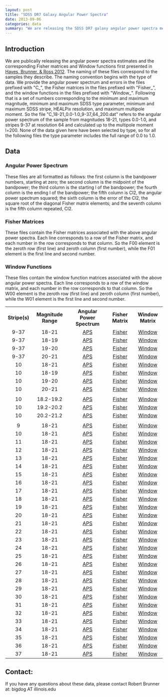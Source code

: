 ```yaml
---
layout: post
title: "SDSS DR7 Galaxy Angular Power Spectra"
date: 2013-09-06 
categories: data
summary: "We are releasing the SDSS DR7 galaxy angular power spectra measurements and corresponding Fisher matrices and window functions."
---
```


## Introduction

We are publically releasing the angular power spectra estimates and the
corresponding Fisher matrices and Window functions first presented in
[Hayes, Brunner, & Ross 2012](http://adsabs.harvard.edu/abs/2012MNRAS.421.2043H).
The naming of these files correspond
to the samples they describe. The naming convention begins with the type
of data. We provide the angular power spectrum and errors in the files
prefixed with "C_", the Fisher matrices in the files prefixed with
"Fisher_", and the window functions in the files prefixed with
"Window_". Following that is a set of numbers corresponding to the
minimum and maximum magnitude, minimum and maximum SDSS type parameter,
minimum and maximum SDSS stripe, HEALPix resolution, and maximum
multipole moment. So the file "C_18-21_0.0-1.0_9-37_64_200.dat" refers
to the angular power spectrum of the sample from magnitudes 18-21, types
0.0-1.0, and stripes 9-37 at resolution 64 and calculated up to the
multipole moment l=200. None of the data given here have been selected
by type, so for all the following files the type parameter includes the
full range of 0.0 to 1.0.

## Data

### Angular Power Spectrum

These files are all formatted as follows: the first column is the
bandpower numbers, starting at zero; the second column is the midpoint
of the bandpower; the third column is the starting l of the bandpower;
the fourth column is the ending l of the bandpower; the fifth column is
Cl2, the angular power spectrum squared; the sixth column is the error
of the Cl2, the square root of the diagonal Fisher matrix elements; and
the seventh column is the fifth column repeated, Cl2.

### Fisher Matrices

These files contain the Fisher matrices associated with the above
angular power spectra. Each line corresponds to a row of the Fisher
matrix, and each number in the row corresponds to that column. So the
F00 element is the zeroth row (first line) and zeroth column (first
number), while the F01 element is the first line and second number.

### Window Functions

These files contain the window function matrices associated with the
above angular power spectra. Each line corresponds to a row of the
window matrix, and each number in the row corresponds to that column. So
the W00 element is the zeroth row (first line) and zeroth column (first
number), while the W01 element is the first line and second number.

<table>
<tbody>
<tr>
<th><center>Stripe(s)</center></th>
<th><center>Magnitude Range</center></th>
<th><center>Angular Power Spectrum</center></th>
<th><center>Fisher Matrix</center></th>
<th><center>Window Matrix</center></th>
</tr>
<tr>
<td><center>9-37</center></td>
<td><center>18-21</center></td>
<td><center><a href="/static/data/apsqe/C_18-21_0.0-1.0_9-37_64_200.dat">APS</a></center></td>
<td><center><a href="/static/data/apsqe/Fisher_18-21_0.0-1.0_9-37_64_200.dat">Fisher</a></center></td>
<td><center><a href="/static/data/apsqe/Window_18-21_0.0-1.0_9-37_64_200.dat">Window</a></center></td>
</tr>
<tr>
<td><center>9-37</center></td>
<td><center>18-19</center></td>
<td><center><a href="/static/data/apsqe/C_18-19_0.0-1.0_9-37_64_200.dat">APS</a></center></td>
<td><center><a href="/static/data/apsqe/Fisher_18-19_0.0-1.0_9-37_64_200.dat">Fisher</a></center></td>
<td><center><a href="/static/data/apsqe/Window_18-19_0.0-1.0_9-37_64_200.dat">Window</a></center></td>
</tr>
<tr>
<td><center>9-37</center></td>
<td><center>19-20</center></td>
<td><center><a href="/static/data/apsqe/C_19-20_0.0-1.0_9-37_64_200.dat">APS</a></center></td>
<td><center><a href="/static/data/apsqe/Fisher_19-20_0.0-1.0_9-37_64_200.dat">Fisher</a></center></td>
<td><center><a href="/static/data/apsqe/Window_19-20_0.0-1.0_9-37_64_200.dat">Window</a></center></td>
</tr>
<tr>
<td><center>9-37</center></td>
<td><center>20-21</center></td>
<td><center><a href="/static/data/apsqe/C_20-21_0.0-1.0_9-37_64_200.dat">APS</a></center></td>
<td><center><a href="/static/data/apsqe/Fisher_20-21_0.0-1.0_9-37_64_200.dat">Fisher</a></center></td>
<td><center><a href="/static/data/apsqe/Window_20-21_0.0-1.0_9-37_64_200.dat">Window</a></center></td>
</tr>
<tr>
<td><center>10</center></td>
<td><center>18-21</center></td>
<td><center><a href="/static/data/apsqe/C_18-21_0.0-1.0_10-10_256_1000.dat">APS</a></center></td>
<td><center><a href="/static/data/apsqe/Fisher_18-21_0.0-1.0_10-10_256_1000.dat">Fisher</a></center></td>
<td><center><a href="/static/data/apsqe/Window_18-21_0.0-1.0_10-10_256_1000.dat">Window</a></center></td>
</tr>
<tr>
<td><center>10</center></td>
<td><center>18-19</center></td>
<td><center><a href="/static/data/apsqe/C_18-19_0.0-1.0_10-10_256_1000.dat">APS</a></center></td>
<td><center><a href="/static/data/apsqe/Fisher_18-19_0.0-1.0_10-10_256_1000.dat">Fisher</a></center></td>
<td><center><a href="/static/data/apsqe/Window_18-19_0.0-1.0_10-10_256_1000.dat">Window</a></center></td>
</tr>
<tr>
<td><center>10</center></td>
<td><center>19-20</center></td>
<td><center><a href="/static/data/apsqe/C_19-20_0.0-1.0_10-10_256_1000.dat">APS</a></center></td>
<td><center><a href="/static/data/apsqe/Fisher_19-20_0.0-1.0_10-10_256_1000.dat">Fisher</a></center></td>
<td><center><a href="/static/data/apsqe/Window_19-20_0.0-1.0_10-10_256_1000.dat">Window</a></center></td>
</tr>
<tr>
<td><center>10</center></td>
<td><center>20-21</center></td>
<td><center><a href="/static/data/apsqe/C_20-21_0.0-1.0_10-10_256_1000.dat">APS</a></center></td>
<td><center><a href="/static/data/apsqe/Fisher_20-21_0.0-1.0_10-10_256_1000.dat">Fisher</a></center></td>
<td><center><a href="/static/data/apsqe/Window_20-21_0.0-1.0_10-10_256_1000.dat">Window</a></center></td>
</tr>
<tr>
<td></td>
<td></td>
<td></td>
<td></td>
<td></td>
</tr>
<tr>
<td><center>10</center></td>
<td><center>18.2-19.2</center></td>
<td><center><a href="/static/data/apsqe/C_18.2-19.2_0.0-1.0_10-10_256_1000.dat">APS</a></center></td>
<td><center><a href="/static/data/apsqe/Fisher_18.2-19.2_0.0-1.0_10-10_256_1000.dat">Fisher</a></center></td>
<td><center><a href="/static/data/apsqe/Window_18.2-19.2_0.0-1.0_10-10_256_1000.dat">Window</a></center></td>
</tr>
<tr>
<td><center>10</center></td>
<td><center>19.2-20.2</center></td>
<td><center><a href="/static/data/apsqe/C_19.2-20.2_0.0-1.0_10-10_256_1000.dat">APS</a></center></td>
<td><center><a href="/static/data/apsqe/Fisher_19.2-20.2_0.0-1.0_10-10_256_1000.dat">Fisher</a></center></td>
<td><center><a href="/static/data/apsqe/Window_19.2-20.2_0.0-1.0_10-10_256_1000.dat">Window</a></center></td>
</tr>
<tr>
<td><center>10</center></td>
<td><center>20.2-21.2</center></td>
<td><center><a href="/static/data/apsqe/C_20.2-21.2_0.0-1.0_10-10_256_1000.dat">APS</a></center></td>
<td><center><a href="/static/data/apsqe/Fisher_20.2-21.2_0.0-1.0_10-10_256_1000.dat">Fisher</a></center></td>
<td><center><a href="/static/data/apsqe/Window_20.2-21.2_0.0-1.0_10-10_256_1000.dat">Window</a></center></td>
</tr>
<tr>
<td></td>
<td></td>
<td></td>
<td></td>
<td></td>
</tr>
<tr>
<td><center>9</center></td>
<td><center>18-21</center></td>
<td><center><a href="/static/data/apsqe/C_18-21_0.0-1.0_9-9_256_1000.dat">APS</a></center></td>
<td><center><a href="/static/data/apsqe/Fisher_18-21_0.0-1.0_9-9_256_1000.dat">Fisher</a></center></td>
<td><center><a href="/static/data/apsqe/Window_18-21_0.0-1.0_9-9_256_1000.dat">Window</a></center></td>
</tr>
<tr>
<td><center>10</center></td>
<td><center>18-21</center></td>
<td><center><a href="/static/data/apsqe/C_18-21_0.0-1.0_10-10_256_1000.dat">APS</a></center></td>
<td><center><a href="/static/data/apsqe/Fisher_18-21_0.0-1.0_10-10_256_1000.dat">Fisher</a></center></td>
<td><center><a href="/static/data/apsqe/Window_18-21_0.0-1.0_10-10_256_1000.dat">Window</a></center></td>
</tr>
<tr>
<td><center>11</center></td>
<td><center>18-21</center></td>
<td><center><a href="/static/data/apsqe/C_18-21_0.0-1.0_11-11_256_1000.dat">APS</a></center></td>
<td><center><a href="/static/data/apsqe/Fisher_18-21_0.0-1.0_11-11_256_1000.dat">Fisher</a></center></td>
<td><center><a href="/static/data/apsqe/Window_18-21_0.0-1.0_11-11_256_1000.dat">Window</a></center></td>
</tr>
<tr>
<td><center>12</center></td>
<td><center>18-21</center></td>
<td><center><a href="/static/data/apsqe/C_18-21_0.0-1.0_12-12_256_1000.dat">APS</a></center></td>
<td><center><a href="/static/data/apsqe/Fisher_18-21_0.0-1.0_12-12_256_1000.dat">Fisher</a></center></td>
<td><center><a href="/static/data/apsqe/Window_18-21_0.0-1.0_12-12_256_1000.dat">Window</a></center></td>
</tr>
<tr>
<td><center>13</center></td>
<td><center>18-21</center></td>
<td><center><a href="/static/data/apsqe/C_18-21_0.0-1.0_13-13_256_1000.dat">APS</a></center></td>
<td><center><a href="/static/data/apsqe/Fisher_18-21_0.0-1.0_13-13_256_1000.dat">Fisher</a></center></td>
<td><center><a href="/static/data/apsqe/Window_18-21_0.0-1.0_13-13_256_1000.dat">Window</a></center></td>
</tr>
<tr>
<td><center>14</center></td>
<td><center>18-21</center></td>
<td><center><a href="/static/data/apsqe/C_18-21_0.0-1.0_14-14_256_1000.dat">APS</a></center></td>
<td><center><a href="/static/data/apsqe/Fisher_18-21_0.0-1.0_14-14_256_1000.dat">Fisher</a></center></td>
<td><center><a href="/static/data/apsqe/Window_18-21_0.0-1.0_14-14_256_1000.dat">Window</a></center></td>
</tr>
<tr>
<td><center>15</center></td>
<td><center>18-21</center></td>
<td><center><a href="/static/data/apsqe/C_18-21_0.0-1.0_15-15_256_1000.dat">APS</a></center></td>
<td><center><a href="/static/data/apsqe/Fisher_18-21_0.0-1.0_15-15_256_1000.dat">Fisher</a></center></td>
<td><center><a href="/static/data/apsqe/Window_18-21_0.0-1.0_15-15_256_1000.dat">Window</a></center></td>
</tr>
<tr>
<td><center>16</center></td>
<td><center>18-21</center></td>
<td><center><a href="/static/data/apsqe/C_18-21_0.0-1.0_16-16_256_1000.dat">APS</a></center></td>
<td><center><a href="/static/data/apsqe/Fisher_18-21_0.0-1.0_16-16_256_1000.dat">Fisher</a></center></td>
<td><center><a href="/static/data/apsqe/Window_18-21_0.0-1.0_16-16_256_1000.dat">Window</a></center></td>
</tr>
<tr>
<td><center>17</center></td>
<td><center>18-21</center></td>
<td><center><a href="/static/data/apsqe/C_18-21_0.0-1.0_17-17_256_1000.dat">APS</a></center></td>
<td><center><a href="/static/data/apsqe/Fisher_18-21_0.0-1.0_17-17_256_1000.dat">Fisher</a></center></td>
<td><center><a href="/static/data/apsqe/Window_18-21_0.0-1.0_17-17_256_1000.dat">Window</a></center></td>
</tr>
<tr>
<td><center>18</center></td>
<td><center>18-21</center></td>
<td><center><a href="/static/data/apsqe/C_18-21_0.0-1.0_18-18_256_1000.dat">APS</a></center></td>
<td><center><a href="/static/data/apsqe/Fisher_18-21_0.0-1.0_18-18_256_1000.dat">Fisher</a></center></td>
<td><center><a href="/static/data/apsqe/Window_18-21_0.0-1.0_18-18_256_1000.dat">Window</a></center></td>
</tr>
<tr>
<td><center>19</center></td>
<td><center>18-21</center></td>
<td><center><a href="/static/data/apsqe/C_18-21_0.0-1.0_19-19_256_1000.dat">APS</a></center></td>
<td><center><a href="/static/data/apsqe/Fisher_18-21_0.0-1.0_19-19_256_1000.dat">Fisher</a></center></td>
<td><center><a href="/static/data/apsqe/Window_18-21_0.0-1.0_19-19_256_1000.dat">Window</a></center></td>
</tr>
<tr>
<td><center>20</center></td>
<td><center>18-21</center></td>
<td><center><a href="/static/data/apsqe/C_18-21_0.0-1.0_20-20_256_1000.dat">APS</a></center></td>
<td><center><a href="/static/data/apsqe/Fisher_18-21_0.0-1.0_20-20_256_1000.dat">Fisher</a></center></td>
<td><center><a href="/static/data/apsqe/Window_18-21_0.0-1.0_20-20_256_1000.dat">Window</a></center></td>
</tr>
<tr>
<td><center>21</center></td>
<td><center>18-21</center></td>
<td><center><a href="/static/data/apsqe/C_18-21_0.0-1.0_21-21_256_1000.dat">APS</a></center></td>
<td><center><a href="/static/data/apsqe/Fisher_18-21_0.0-1.0_21-21_256_1000.dat">Fisher</a></center></td>
<td><center><a href="/static/data/apsqe/Window_18-21_0.0-1.0_21-21_256_1000.dat">Window</a></center></td>
</tr>
<tr>
<td><center>22</center></td>
<td><center>18-21</center></td>
<td><center><a href="/static/data/apsqe/C_18-21_0.0-1.0_22-22_256_1000.dat">APS</a></center></td>
<td><center><a href="/static/data/apsqe/Fisher_18-21_0.0-1.0_22-22_256_1000.dat">Fisher</a></center></td>
<td><center><a href="/static/data/apsqe/Window_18-21_0.0-1.0_22-22_256_1000.dat">Window</a></center></td>
</tr>
<tr>
<td><center>23</center></td>
<td><center>18-21</center></td>
<td><center><a href="/static/data/apsqe/C_18-21_0.0-1.0_23-23_256_1000.dat">APS</a></center></td>
<td><center><a href="/static/data/apsqe/Fisher_18-21_0.0-1.0_23-23_256_1000.dat">Fisher</a></center></td>
<td><center><a href="/static/data/apsqe/Window_18-21_0.0-1.0_23-23_256_1000.dat">Window</a></center></td>
</tr>
<tr>
<td><center>24</center></td>
<td><center>18-21</center></td>
<td><center><a href="/static/data/apsqe/C_18-21_0.0-1.0_24-24_256_1000.dat">APS</a></center></td>
<td><center><a href="/static/data/apsqe/Fisher_18-21_0.0-1.0_24-24_256_1000.dat">Fisher</a></center></td>
<td><center><a href="/static/data/apsqe/Window_18-21_0.0-1.0_24-24_256_1000.dat">Window</a></center></td>
</tr>
<tr>
<td><center>25</center></td>
<td><center>18-21</center></td>
<td><center><a href="/static/data/apsqe/C_18-21_0.0-1.0_25-25_256_1000.dat">APS</a></center></td>
<td><center><a href="/static/data/apsqe/Fisher_18-21_0.0-1.0_25-25_256_1000.dat">Fisher</a></center></td>
<td><center><a href="/static/data/apsqe/Window_18-21_0.0-1.0_25-25_256_1000.dat">Window</a></center></td>
</tr>
<tr>
<td><center>26</center></td>
<td><center>18-21</center></td>
<td><center><a href="/static/data/apsqe/C_18-21_0.0-1.0_26-26_256_1000.dat">APS</a></center></td>
<td><center><a href="/static/data/apsqe/Fisher_18-21_0.0-1.0_26-26_256_1000.dat">Fisher</a></center></td>
<td><center><a href="/static/data/apsqe/Window_18-21_0.0-1.0_26-26_256_1000.dat">Window</a></center></td>
</tr>
<tr>
<td><center>27</center></td>
<td><center>18-21</center></td>
<td><center><a href="/static/data/apsqe/C_18-21_0.0-1.0_27-27_256_1000.dat">APS</a></center></td>
<td><center><a href="/static/data/apsqe/Fisher_18-21_0.0-1.0_27-27_256_1000.dat">Fisher</a></center></td>
<td><center><a href="/static/data/apsqe/Window_18-21_0.0-1.0_27-27_256_1000.dat">Window</a></center></td>
</tr>
<tr>
<td><center>28</center></td>
<td><center>18-21</center></td>
<td><center><a href="/static/data/apsqe/C_18-21_0.0-1.0_28-28_256_1000.dat">APS</a></center></td>
<td><center><a href="/static/data/apsqe/Fisher_18-21_0.0-1.0_28-28_256_1000.dat">Fisher</a></center></td>
<td><center><a href="/static/data/apsqe/Window_18-21_0.0-1.0_28-28_256_1000.dat">Window</a></center></td>
</tr>
<tr>
<td><center>29</center></td>
<td><center>18-21</center></td>
<td><center><a href="/static/data/apsqe/C_18-21_0.0-1.0_29-29_256_1000.dat">APS</a></center></td>
<td><center><a href="/static/data/apsqe/Fisher_18-21_0.0-1.0_29-29_256_1000.dat">Fisher</a></center></td>
<td><center><a href="/static/data/apsqe/Window_18-21_0.0-1.0_29-29_256_1000.dat">Window</a></center></td>
</tr>
<tr>
<td><center>30</center></td>
<td><center>18-21</center></td>
<td><center><a href="/static/data/apsqe/C_18-21_0.0-1.0_30-30_256_1000.dat">APS</a></center></td>
<td><center><a href="/static/data/apsqe/Fisher_18-21_0.0-1.0_30-30_256_1000.dat">Fisher</a></center></td>
<td><center><a href="/static/data/apsqe/Window_18-21_0.0-1.0_30-30_256_1000.dat">Window</a></center></td>
</tr>
<tr>
<td><center>31</center></td>
<td><center>18-21</center></td>
<td><center><a href="/static/data/apsqe/C_18-21_0.0-1.0_31-31_256_1000.dat">APS</a></center></td>
<td><center><a href="/static/data/apsqe/Fisher_18-21_0.0-1.0_31-31_256_1000.dat">Fisher</a></center></td>
<td><center><a href="/static/data/apsqe/Window_18-21_0.0-1.0_31-31_256_1000.dat">Window</a></center></td>
</tr>
<tr>
<td><center>32</center></td>
<td><center>18-21</center></td>
<td><center><a href="/static/data/apsqe/C_18-21_0.0-1.0_32-32_256_1000.dat">APS</a></center></td>
<td><center><a href="/static/data/apsqe/Fisher_18-21_0.0-1.0_32-32_256_1000.dat">Fisher</a></center></td>
<td><center><a href="/static/data/apsqe/Window_18-21_0.0-1.0_32-32_256_1000.dat">Window</a></center></td>
</tr>
<tr>
<td><center>33</center></td>
<td><center>18-21</center></td>
<td><center><a href="/static/data/apsqe/C_18-21_0.0-1.0_33-33_256_1000.dat">APS</a></center></td>
<td><center><a href="/static/data/apsqe/Fisher_18-21_0.0-1.0_33-33_256_1000.dat">Fisher</a></center></td>
<td><center><a href="/static/data/apsqe/Window_18-21_0.0-1.0_33-33_256_1000.dat">Window</a></center></td>
</tr>
<tr>
<td><center>34</center></td>
<td><center>18-21</center></td>
<td><center><a href="/static/data/apsqe/C_18-21_0.0-1.0_34-34_256_1000.dat">APS</a></center></td>
<td><center><a href="/static/data/apsqe/Fisher_18-21_0.0-1.0_34-34_256_1000.dat">Fisher</a></center></td>
<td><center><a href="/static/data/apsqe/Window_18-21_0.0-1.0_34-34_256_1000.dat">Window</a></center></td>
</tr>
<tr>
<td><center>35</center></td>
<td><center>18-21</center></td>
<td><center><a href="/static/data/apsqe/C_18-21_0.0-1.0_35-35_256_1000.dat">APS</a></center></td>
<td><center><a href="/static/data/apsqe/Fisher_18-21_0.0-1.0_35-35_256_1000.dat">Fisher</a></center></td>
<td><center><a href="/static/data/apsqe/Window_18-21_0.0-1.0_35-35_256_1000.dat">Window</a></center></td>
</tr>
<tr>
<td><center>36</center></td>
<td><center>18-21</center></td>
<td><center><a href="/static/data/apsqe/C_18-21_0.0-1.0_36-36_256_1000.dat">APS</a></center></td>
<td><center><a href="/static/data/apsqe/Fisher_18-21_0.0-1.0_36-36_256_1000.dat">Fisher</a></center></td>
<td><center><a href="/static/data/apsqe/Window_18-21_0.0-1.0_36-36_256_1000.dat">Window</a></center></td>
</tr>
<tr>
<td><center>37</center></td>
<td><center>18-21</center></td>
<td><center><a href="/static/data/apsqe/C_18-21_0.0-1.0_37-37_256_1000.dat">APS</a></center></td>
<td><center><a href="/static/data/apsqe/Fisher_18-21_0.0-1.0_37-37_256_1000.dat">Fisher</a></center></td>
<td><center><a href="/static/data/apsqe/Window_18-21_0.0-1.0_37-37_256_1000.dat">Window</a></center></td>
</tr>
</tbody>
</table>




## Contact:

If you have any questions about these data, please contact Robert
Brunner at: bigdog AT illinois.edu
